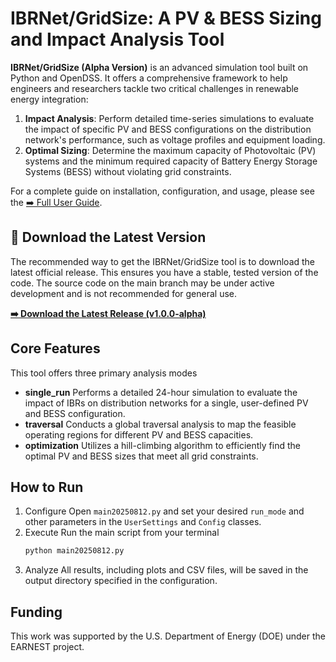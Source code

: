# IBRNet/GridSize: A PV & BESS Sizing and Impact Analysis Tool

**IBRNet/GridSize (Alpha Version)**  is an advanced simulation tool built on Python and OpenDSS. It offers a comprehensive framework to help engineers and researchers tackle two critical challenges in renewable energy integration:

1.  **Impact Analysis**: Perform detailed time-series simulations to evaluate the impact of specific PV and BESS configurations on the distribution network's performance, such as voltage profiles and equipment loading.
2.  **Optimal Sizing**: Determine the maximum capacity of Photovoltaic (PV) systems and the minimum required capacity of Battery Energy Storage Systems (BESS) without violating grid constraints.

For a complete guide on installation, configuration, and usage, please see the [➡️ Full User Guide](User_guide.md).

## 🚀 Download the Latest Version

The recommended way to get the IBRNet/GridSize tool is to download the latest official release. This ensures you have a stable, tested version of the code. The source code on the main branch may be under active development and is not recommended for general use.

**[➡️ Download the Latest Release (v1.0.0-alpha)](https://github.com/YourUsername/YourRepositoryName/releases/latest)**

## Core Features

This tool offers three primary analysis modes

-  **single_run** Performs a detailed 24-hour simulation to evaluate the impact of IBRs on distribution networks for a single, user-defined PV and BESS configuration.
-  **traversal** Conducts a global traversal analysis to map the feasible operating regions for different PV and BESS capacities.
-  **optimization** Utilizes a hill-climbing algorithm to efficiently find the optimal PV and BESS sizes that meet all grid constraints.

## How to Run

1.  Configure Open `main20250812.py` and set your desired `run_mode` and other parameters in the `UserSettings` and `Config` classes.
2.  Execute Run the main script from your terminal
    ```bash
    python main20250812.py
    ```
3.  Analyze All results, including plots and CSV files, will be saved in the output directory specified in the configuration.

## Funding


This work was supported by the U.S. Department of Energy (DOE) under the EARNEST project.

